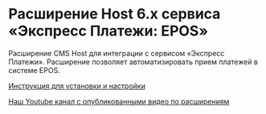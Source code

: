 ﻿# Расширение Host 6.x сервиса «Экспресс Платежи: EPOS» 
Расширение CMS Host для интеграции с сервисом «Экспресс Платежи». Расширение позволяет автоматизировать прием платежей в системе EPOS.
 
<a href="https://express-pay.by/extensions/host-6-x/epos">Инструкция для установки и настройки</a>
 
<a href="https://www.youtube.com/c/express-pay-by">Наш Youtube канал с опубликованными видео по расширениям</a>
